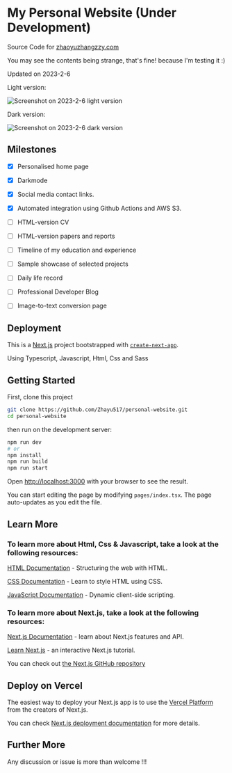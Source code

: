 # My Personal Website (Under Development)

Source Code for [zhaoyuzhangzzy.com](https://zhaoyuzhangzzy.com)

You may see the contents being strange, that's fine! because I'm testing it :)

Updated on 2023-2-6

Light version:

![Screenshot on 2023-2-6 light version](https://github.com/Zhayu517/personal-website/blob/main/public/images/screenshot_230206_light.png)

Dark version:

![Screenshot on 2023-2-6 dark version](https://github.com/Zhayu517/personal-website/blob/main/public/images/screenshot_230206_dark.png)

## Milestones

- [x] Personalised home page
- [x] Darkmode
- [x] Social media contact links.
- [x] Automated integration using Github Actions and AWS S3.
- [ ] HTML-version CV
- [ ] HTML-version papers and reports
- [ ] Timeline of my education and experience
- [ ] Sample showcase of selected projects
- [ ] Daily life record
- [ ] Professional Developer Blog
- [ ] Image-to-text conversion page



## Deployment

This is a [Next.js](https://nextjs.org/) project bootstrapped with [`create-next-app`](https://github.com/vercel/next.js/tree/canary/packages/create-next-app).

Using Typescript, Javascript, Html, Css and Sass

## Getting Started

First, clone this project

```bash
git clone https://github.com/Zhayu517/personal-website.git
cd personal-website
```

then run on the development server:

```bash
npm run dev
# or
npm install
npm run build
npm run start
```

Open [http://localhost:3000](http://localhost:3000) with your browser to see the result.

You can start editing the page by modifying `pages/index.tsx`. The page auto-updates as you edit the file.

## Learn More

### To learn more about Html, Css & Javascript, take a look at the following resources:

  [HTML Documentation](https://developer.mozilla.org/en-US/docs/Learn/HTML) - Structuring the web with HTML.

  [CSS Documentation](https://developer.mozilla.org/en-US/docs/Learn/CSS) - Learn to style HTML using CSS.

  [JavaScript Documentation](https://developer.mozilla.org/en-US/docs/Learn/JavaScript) - Dynamic client-side scripting.

### To learn more about Next.js, take a look at the following resources:

  [Next.js Documentation](https://nextjs.org/docs) - learn about Next.js features and API.

  [Learn Next.js](https://nextjs.org/learn) - an interactive Next.js tutorial.

You can check out [the Next.js GitHub repository](https://github.com/vercel/next.js/)

## Deploy on Vercel

The easiest way to deploy your Next.js app is to use the [Vercel Platform](https://vercel.com/new?utm_medium=default-template&filter=next.js&utm_source=create-next-app&utm_campaign=create-next-app-readme) from the creators of Next.js.

You can check [Next.js deployment documentation](https://nextjs.org/docs/deployment) for more details.

## Further More

Any discussion or issue is more than welcome !!!


